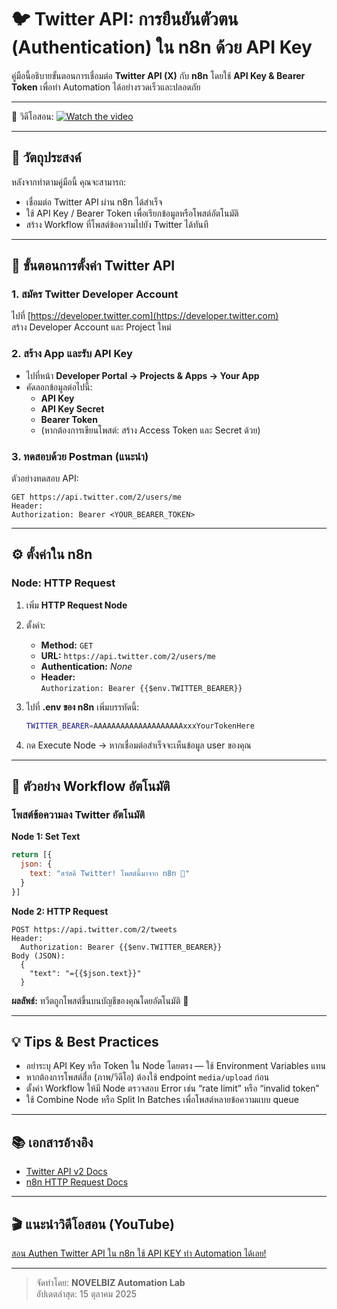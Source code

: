 # 🐦 Twitter API: การยืนยันตัวตน (Authentication) ใน n8n ด้วย API Key

คู่มือนี้อธิบายขั้นตอนการเชื่อมต่อ **Twitter API (X)** กับ **n8n** โดยใช้ **API Key & Bearer Token** เพื่อทำ Automation ได้อย่างรวดเร็วและปลอดภัย

---

🎥 วิดีโอสอน: 
[![Watch the video](https://github.com/novelbiz/AI_Automation/blob/main/assets/thumbnail/Twitter_API_Auth_in_n8n.jpg)](https://youtu.be/7xsseqN_Vn8?si=zRTqZMdg36CurP-C)

---

## 🎯 วัตถุประสงค์
หลังจากทำตามคู่มือนี้ คุณจะสามารถ:
- เชื่อมต่อ Twitter API ผ่าน n8n ได้สำเร็จ
- ใช้ API Key / Bearer Token เพื่อเรียกข้อมูลหรือโพสต์อัตโนมัติ
- สร้าง Workflow ที่โพสต์ข้อความไปยัง Twitter ได้ทันที

---

## 🧩 ขั้นตอนการตั้งค่า Twitter API

### 1. สมัคร Twitter Developer Account
ไปที่ [https://developer.twitter.com](https://developer.twitter.com)  
สร้าง Developer Account และ Project ใหม่

### 2. สร้าง App และรับ API Key
- ไปที่หน้า **Developer Portal → Projects & Apps → Your App**
- คัดลอกข้อมูลต่อไปนี้:
  - **API Key**
  - **API Key Secret**
  - **Bearer Token**
  - (หากต้องการเขียนโพสต์: สร้าง Access Token และ Secret ด้วย)

### 3. ทดสอบด้วย Postman (แนะนำ)
ตัวอย่างทดสอบ API:  
```
GET https://api.twitter.com/2/users/me
Header:
Authorization: Bearer <YOUR_BEARER_TOKEN>
```

---

## ⚙️ ตั้งค่าใน n8n

### Node: HTTP Request
1. เพิ่ม **HTTP Request Node**
2. ตั้งค่า:
   - **Method:** `GET`
   - **URL:** `https://api.twitter.com/2/users/me`
   - **Authentication:** *None*
   - **Header:**  
     `Authorization: Bearer {{$env.TWITTER_BEARER}}`

3. ไปที่ **.env ของ n8n** เพิ่มบรรทัดนี้:
   ```bash
   TWITTER_BEARER=AAAAAAAAAAAAAAAAAAAAxxxYourTokenHere
   ```

4. กด Execute Node → หากเชื่อมต่อสำเร็จจะเห็นข้อมูล user ของคุณ

---

## 🧠 ตัวอย่าง Workflow อัตโนมัติ

### โพสต์ข้อความลง Twitter อัตโนมัติ

**Node 1: Set Text**
```js
return [{
  json: {
    text: "สวัสดี Twitter! โพสต์นี้มาจาก n8n 🚀"
  }
}]
```

**Node 2: HTTP Request**
```
POST https://api.twitter.com/2/tweets
Header:
  Authorization: Bearer {{$env.TWITTER_BEARER}}
Body (JSON):
  {
    "text": "={{$json.text}}"
  }
```

**ผลลัพธ์:** ทวีตถูกโพสต์ขึ้นบนบัญชีของคุณโดยอัตโนมัติ 🎉

---

## 💡 Tips & Best Practices

- อย่าระบุ API Key หรือ Token ใน Node โดยตรง — ใช้ Environment Variables แทน
- หากต้องการโพสต์สื่อ (ภาพ/วิดีโอ) ต้องใช้ endpoint `media/upload` ก่อน
- ตั้งค่า Workflow ให้มี Node ตรวจสอบ Error เช่น “rate limit” หรือ “invalid token”
- ใช้ Combine Node หรือ Split In Batches เพื่อโพสต์หลายข้อความแบบ queue

---

## 📚 เอกสารอ้างอิง
- [Twitter API v2 Docs](https://developer.twitter.com/en/docs/twitter-api)
- [n8n HTTP Request Docs](https://docs.n8n.io/integrations/builtin/core-nodes/n8n-nodes-base.httprequest/)

---

## 🎬 แนะนำวิดีโอสอน (YouTube)
[สอน Authen Twitter API ใน n8n ใช้ API KEY ทำ Automation ได้เลย!](https://youtu.be/7xsseqN_Vn8?si=2R3oCIR4la3m71d0)

---

> จัดทำโดย: **NOVELBIZ Automation Lab**  
> อัปเดตล่าสุด: 15 ตุลาคม 2025
